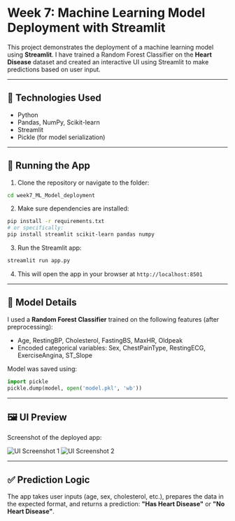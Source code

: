 # Week 7: Machine Learning Model Deployment with Streamlit

This project demonstrates the deployment of a machine learning model using **Streamlit**. I have trained a Random Forest Classifier on the **Heart Disease** dataset and created an interactive UI using Streamlit to make predictions based on user input.

---

## 🔧 Technologies Used

- Python
- Pandas, NumPy, Scikit-learn
- Streamlit
- Pickle (for model serialization)

---

## 🚀 Running the App

1. Clone the repository or navigate to the folder:

```bash
cd week7_ML_Model_deployment
```

2. Make sure dependencies are installed:

```bash
pip install -r requirements.txt
# or specifically:
pip install streamlit scikit-learn pandas numpy
```

3. Run the Streamlit app:

```bash
streamlit run app.py
```

4. This will open the app in your browser at `http://localhost:8501`

---

## 🧠 Model Details

I used a **Random Forest Classifier** trained on the following features (after preprocessing):

- Age, RestingBP, Cholesterol, FastingBS, MaxHR, Oldpeak
- Encoded categorical variables: Sex, ChestPainType, RestingECG, ExerciseAngina, ST_Slope

Model was saved using:

```python
import pickle
pickle.dump(model, open('model.pkl', 'wb'))
```

---

## 🖼 UI Preview

Screenshot of the deployed app:

![UI Screenshot 1](../../images/Screenshot-1.png)
![UI Screenshot 2](../../images/Screenshot-2.png)

---

## ✅ Prediction Logic

The app takes user inputs (age, sex, cholesterol, etc.), prepares the data in the expected format, and returns a prediction: **"Has Heart Disease"** or **"No Heart Disease"**.

